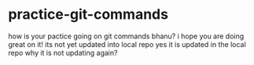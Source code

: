 # practice-git-commands
how is your pactice going on git commands bhanu?
i hope you are doing great on it!
its not yet updated into local repo
yes it is updated in the local repo
why it is not updating again?
